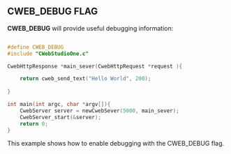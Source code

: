 ## CWEB_DEBUG FLAG

**CWEB_DEBUG** will provide useful debugging information:

```c

#define CWEB_DEBUG
#include "CWebStudioOne.c"

CwebHttpResponse *main_sever(CwebHttpRequest *request ){

    return cweb_send_text("Hello World", 200);
    
}

int main(int argc, char *argv[]){
    CwebServer server = newCwebSever(5000, main_sever);
    CwebServer_start(&server);
    return 0;
}
```

This example shows how to enable debugging with the CWEB_DEBUG flag.